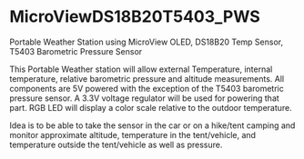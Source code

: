 # MicroViewDS18B20T5403_PWS
Portable Weather Station using MicroView OLED, DS18B20 Temp Sensor, T5403 Barometric Pressure Sensor


This Portable Weather station will allow external Temperature, internal temperature, relative barometric pressure and altitude measurements.  All components are 5V powered with the exception of the T5403 barometric pressure sensor.  A 3.3V voltage regulator will be used for powering that part.  RGB LED will display a color scale relative to the outdoor temperature.

Idea is to be able to take the sensor in the car or on a hike/tent camping and monitor approximate altitude, temperature in the tent/vehicle, and temperature outside the tent/vehicle as well as pressure.
